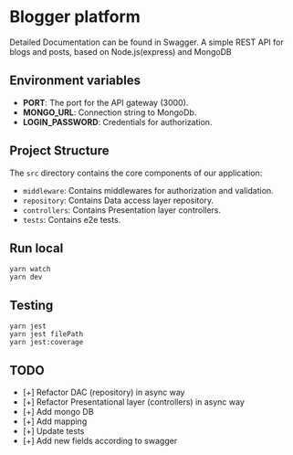 # Blogger platform

Detailed Documentation can be found in Swagger. A simple REST API for blogs and posts, based on Node.js(express) and MongoDB

## Environment variables

- **PORT**: The port for the API gateway (3000).
- **MONGO_URL**: Connection string to MongoDb.
- **LOGIN_PASSWORD**: Credentials for authorization.

## Project Structure

The `src` directory contains the core components of our application:

- `middleware`: Contains middlewares for authorization and validation.
- `repository`: Contains Data access layer repository.
- `controllers`: Contains Presentation layer controllers.
- `tests`: Contains e2e tests.

## Run local

    yarn watch
    yarn dev

## Testing

    yarn jest
    yarn jest filePath
    yarn jest:coverage

## TODO

- [+] Refactor DAC (repository) in async way
- [+] Refactor Presentational layer (controllers) in async way
- [+] Add mongo DB
- [+] Add mapping
- [+] Update tests
- [+] Add new fields according to swagger
